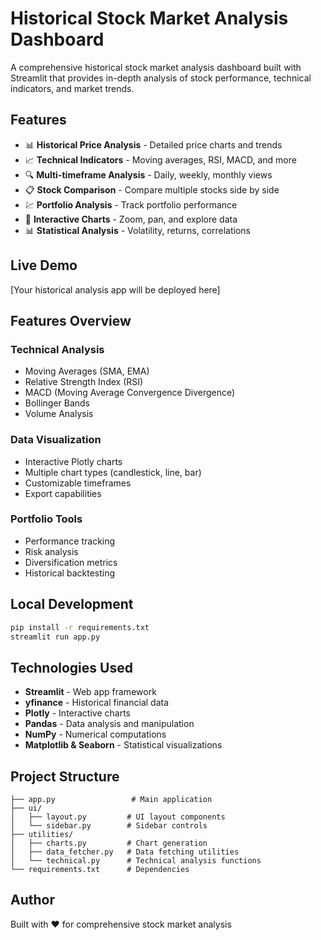 # Historical Stock Market Analysis Dashboard

A comprehensive historical stock market analysis dashboard built with Streamlit that provides in-depth analysis of stock performance, technical indicators, and market trends.

## Features

- 📊 **Historical Price Analysis** - Detailed price charts and trends
- 📈 **Technical Indicators** - Moving averages, RSI, MACD, and more
- 🔍 **Multi-timeframe Analysis** - Daily, weekly, monthly views
- 📋 **Stock Comparison** - Compare multiple stocks side by side
- 💹 **Portfolio Analysis** - Track portfolio performance
- 📱 **Interactive Charts** - Zoom, pan, and explore data
- 📊 **Statistical Analysis** - Volatility, returns, correlations

## Live Demo

[Your historical analysis app will be deployed here]

## Features Overview

### Technical Analysis
- Moving Averages (SMA, EMA)
- Relative Strength Index (RSI)
- MACD (Moving Average Convergence Divergence)
- Bollinger Bands
- Volume Analysis

### Data Visualization
- Interactive Plotly charts
- Multiple chart types (candlestick, line, bar)
- Customizable timeframes
- Export capabilities

### Portfolio Tools
- Performance tracking
- Risk analysis
- Diversification metrics
- Historical backtesting

## Local Development

```bash
pip install -r requirements.txt
streamlit run app.py
```

## Technologies Used

- **Streamlit** - Web app framework
- **yfinance** - Historical financial data
- **Plotly** - Interactive charts
- **Pandas** - Data analysis and manipulation
- **NumPy** - Numerical computations
- **Matplotlib & Seaborn** - Statistical visualizations

## Project Structure

```
├── app.py                 # Main application
├── ui/
│   ├── layout.py         # UI layout components
│   └── sidebar.py        # Sidebar controls
├── utilities/
│   ├── charts.py         # Chart generation
│   ├── data_fetcher.py   # Data fetching utilities
│   └── technical.py      # Technical analysis functions
└── requirements.txt      # Dependencies
```

## Author

Built with ❤️ for comprehensive stock market analysis
